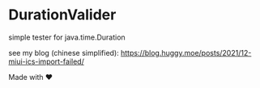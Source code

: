 # DurationValider
simple tester for java.time.Duration

see my blog (chinese simplified): https://blog.huggy.moe/posts/2021/12-miui-ics-import-failed/

Made with ❤️